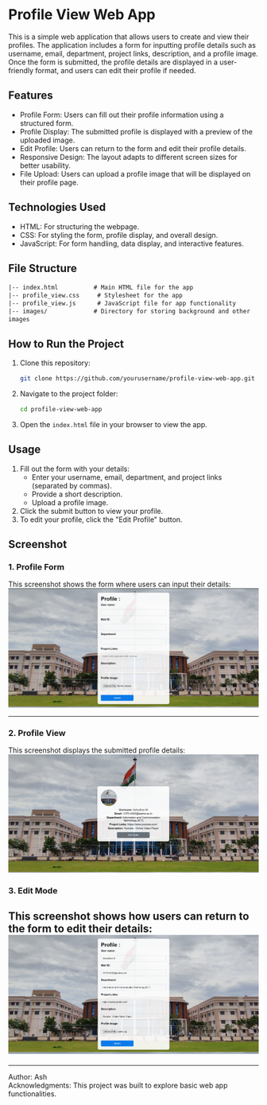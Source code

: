 # Profile View Web App

This is a simple web application that allows users to create and view their profiles.
The application includes a form for inputting profile details such as username, email, department, project links, description, and a profile image.
Once the form is submitted, the profile details are displayed in a user-friendly format, and users can edit their profile if needed.

## Features

- Profile Form: Users can fill out their profile information using a structured form.
- Profile Display: The submitted profile is displayed with a preview of the uploaded image.
- Edit Profile: Users can return to the form and edit their profile details.
- Responsive Design: The layout adapts to different screen sizes for better usability.
- File Upload: Users can upload a profile image that will be displayed on their profile page.

## Technologies Used

- HTML: For structuring the webpage.
- CSS: For styling the form, profile display, and overall design.
- JavaScript: For form handling, data display, and interactive features.

## File Structure

```
|-- index.html          # Main HTML file for the app
|-- profile_view.css     # Stylesheet for the app
|-- profile_view.js      # JavaScript file for app functionality
|-- images/             # Directory for storing background and other images
```

## How to Run the Project

1. Clone this repository:
   ```bash
   git clone https://github.com/yourusername/profile-view-web-app.git
   ```

2. Navigate to the project folder:
   ```bash
   cd profile-view-web-app
   ```

3. Open the `index.html` file in your browser to view the app.

## Usage

1. Fill out the form with your details:
   - Enter your username, email, department, and project links (separated by commas).
   - Provide a short description.
   - Upload a profile image.
2. Click the submit button to view your profile.
3. To edit your profile, click the "Edit Profile" button.

## Screenshot

### 1. Profile Form
This screenshot shows the form where users can input their details:
![Profile Form Screenshot](images/profile-form.png)

---

### 2. Profile View
This screenshot displays the submitted profile details:
![Profile View Screenshot](images/profile-view.png)

### 3. Edit Mode
This screenshot shows how users can return to the form to edit their details:
![Edit Mode Screenshot](images/edit-mode.png)
---


---
Author: Ash  
Acknowledgments: This project was built to explore basic web app functionalities.
```
